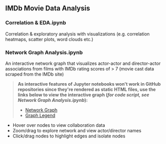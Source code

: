 ## IMDb Movie Data Analysis

### Correlation & EDA.ipynb

Correlation & exploratory analysis with visualizations (e.g. correlation heatmaps, scatter plots, word clouds etc.)

### Network Graph Analysis.ipynb

An interactive network graph that visualizes actor-actor and director-actor associations from films with IMDb rating scores of > 7 (movie cast data scraped from the IMDb site)

> **As interactive features of Jupyter notebooks won't work in GitHub repositories since they're rendered as static HTML files, use the links below to view the interactive graph (*for code script, see Network Graph Analysis.ipynb*):**
> - [Network Graph](https://rachacjh.github.io/IMDb_Movie_Data_Analysis/network_graph.html)
> - [Graph Legend](https://rachacjh.github.io/IMDb_Movie_Data_Analysis/graph_legend.html)

- Hover over nodes to view collaboration data
- Zoom/drag to explore network and view actor/director names
- Click/drag nodes to highlight edges and isolate nodes
